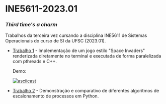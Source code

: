 # INE5611-2023.01
### _Third time's a charm_

Trabalhos da terceira vez cursando a disciplina INE5611 de Sistemas Operacionais do curso de SI da UFSC (2023.01).

- [Trabalho 1](https://github.com/PedroBinotto/INE5611-2023.01/tree/main/trabalho1) - Implementação de um jogo estilo "Space Invaders" renderizada diretamente no terminal e executada de forma paralelizada com pthreads e C++.
  
  Demo:

  [![asciicast](https://asciinema.org/a/Z5IzjEahoQluYGkehSaszQEDN.svg)](https://asciinema.org/a/Z5IzjEahoQluYGkehSaszQEDN)

- [Trabalho 2](https://github.com/PedroBinotto/INE5611-2023.01/tree/main/trabalho1) - Demonstração e comparativo de diferentes algoritmos de escalonamento de processos em Python.
